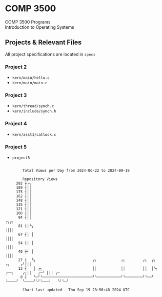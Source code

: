 # COMP 3500
COMP 3500 Programs  
Introduction to Operating Systems  
## Projects & Relevant Files
All project specifications are located in `specs`
### Project 2
- `kern/main/hello.c`
- `kern/main/main.c`
### Project 3
- `kern/thread/synch.c`
- `kern/include/synch.h`
### Project 4
- `kern/asst1/catlock.c`
### Project 5
- `project5`

```

        Total Views per Day from 2024-06-22 to 2024-09-19

        Repository Views
     202 ┼╭╮
     189 ┤││
     175 ┤││
     162 ┤││
     148 ┤││
     135 ┤││
     121 ┤││
     108 ┤││
      94 ┤││                                                                                ╭╮╭╮
      81 ┤│╰╮                                                                               ││││
      67 ┤│ │                                                                               ││││
      54 ┤│ │                                                                               ││││
      40 ┼╯ │                                                                               ││││
      27 ┤  ╰╮                          ╭╮           ╭╮        ╭╮  ╭╮               ╭╮     ╭╯│││
      13 ┤   │ ╭╮                       ││           ││        ││  │╰╮    ╭──╮    ╭╮││   ╭─╯ │││ ╭─
       0 ┤   ╰─╯╰───────────────────────╯╰───────────╯╰────────╯╰──╯ ╰────╯  ╰────╯╰╯╰───╯   ╰╯╰─╯

        Chart last updated - Thu Sep 19 23:56:48 2024 UTC
        
```
